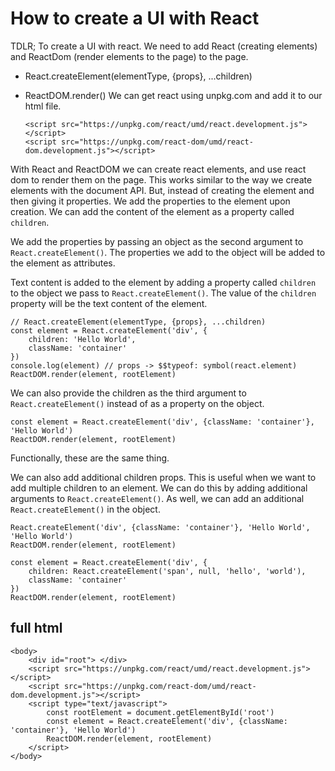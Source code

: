 # How to create a UI with React

TDLR; To create a UI with react. We need to add React (creating elements) and ReactDom (render elements to the page) to the page.

- React.createElement(elementType, {props}, ...children)
- ReactDOM.render()
  We can get react using unpkg.com and add it to our html file.

      <script src="https://unpkg.com/react/umd/react.development.js"></script>
      <script src="https://unpkg.com/react-dom/umd/react-dom.development.js"></script>

With React and ReactDOM we can create react elements, and use react dom to render them on the page.
This works similar to the way we create elements with the document API. But, instead of creating the element and then giving it properties. We add the properties to the element upon creation. We can add the content of the element as a property called `children`.

We add the properties by passing an object as the second argument to `React.createElement()`. The properties we add to the object will be added to the element as attributes.

Text content is added to the element by adding a property called `children` to the object we pass to `React.createElement()`. The value of the `children` property will be the text content of the element.

    // React.createElement(elementType, {props}, ...children)
    const element = React.createElement('div', {
        children: 'Hello World',
        className: 'container'
    })
    console.log(element) // props -> $$typeof: symbol(react.element)
    ReactDOM.render(element, rootElement)

We can also provide the children as the third argument to `React.createElement()` instead of as a property on the object.

    const element = React.createElement('div', {className: 'container'}, 'Hello World')
    ReactDOM.render(element, rootElement)

Functionally, these are the same thing.

We can also add additional children props. This is useful when we want to add multiple children to an element. We can do this by adding additional arguments to `React.createElement()`. As well, we can add an additional `React.createElement()` in the object.

    React.createElement('div', {className: 'container'}, 'Hello World', 'Hello World')
    ReactDOM.render(element, rootElement)

    const element = React.createElement('div', {
        children: React.createElement('span', null, 'hello', 'world'),
        className: 'container'
    })
    ReactDOM.render(element, rootElement)

## full html

    <body>
        <div id="root"> </div>
        <script src="https://unpkg.com/react/umd/react.development.js"></script>
        <script src="https://unpkg.com/react-dom/umd/react-dom.development.js"></script>
        <script type="text/javascript">
            const rootElement = document.getElementById('root')
            const element = React.createElement('div', {className: 'container'}, 'Hello World')
            ReactDOM.render(element, rootElement)
        </script>
    </body>
